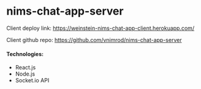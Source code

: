 # nims-chat-app-server

Client deploy link: https://weinstein-nims-chat-app-client.herokuapp.com/

Client github repo: https://github.com/vnimrod/nims-chat-app-server

#### Technologies:
- React.js
- Node.js
- Socket.io API
